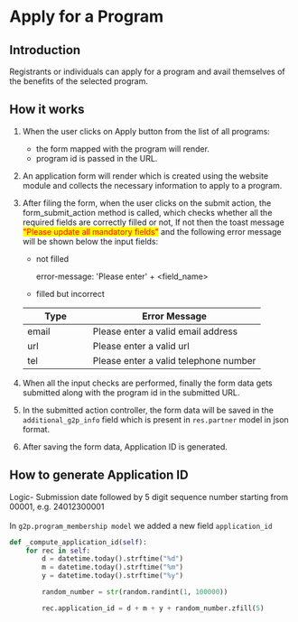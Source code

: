 # Apply for a Program

## Introduction

Registrants or individuals can apply for a program and avail themselves of the benefits of the selected program.

## How it works

1. When the user clicks on Apply button from the list of all programs:
   * the form mapped with the program will render.
   * program id is passed in the URL.
2. An application form will render which is created using the website module and collects the necessary information to apply to a program.
3.  After filing the form, when the user clicks on the submit action, the form\_submit\_action method is called, which checks whether all the required fields are correctly filled or not, If not then the toast message <mark style="color:red;">"Please update all mandatory fields"</mark> and the following error message will be shown below the input fields:

    *   not filled

        error-message: 'Please enter' + \<field\_name>
    * filled but incorrect



    <table data-header-hidden><thead><tr><th width="100">Type</th><th>Error Message</th></tr></thead><tbody><tr><td>email</td><td>Please enter a valid email address</td></tr><tr><td>url</td><td>Please enter a valid url</td></tr><tr><td>tel</td><td>Please enter a valid telephone number</td></tr></tbody></table>
4. When all the input checks are performed, finally the form data gets submitted along with the program id in the submitted URL.
5. In the submitted action controller, the form data will be saved in the `additional_g2p_info` field which is present in `res.partner` model in json format.
6. After saving the form data, Application ID is generated.

## How to generate Application ID

Logic- Submission date followed by 5 digit sequence number starting from 00001, e.g. 24012300001\
\
In `g2p.program_membership model` we added a new field `application_id`

```python
def _compute_application_id(self):
    for rec in self:
        d = datetime.today().strftime("%d")
        m = datetime.today().strftime("%m")
        y = datetime.today().strftime("%y")

        random_number = str(random.randint(1, 100000))

        rec.application_id = d + m + y + random_number.zfill(5)
```

